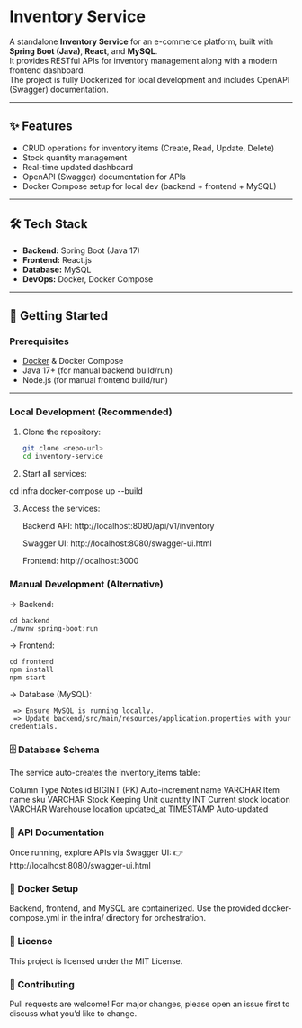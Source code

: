 # Inventory Service

A standalone **Inventory Service** for an e-commerce platform, built with **Spring Boot (Java)**, **React**, and **MySQL**.  
It provides RESTful APIs for inventory management along with a modern frontend dashboard.  
The project is fully Dockerized for local development and includes OpenAPI (Swagger) documentation.

---

## ✨ Features
- CRUD operations for inventory items (Create, Read, Update, Delete)
- Stock quantity management
- Real-time updated dashboard
- OpenAPI (Swagger) documentation for APIs
- Docker Compose setup for local dev (backend + frontend + MySQL)

---

## 🛠 Tech Stack
- **Backend:** Spring Boot (Java 17)
- **Frontend:** React.js
- **Database:** MySQL
- **DevOps:** Docker, Docker Compose

---

## 🚀 Getting Started

### Prerequisites
- [Docker](https://docs.docker.com/get-docker/) & Docker Compose
- Java 17+ (for manual backend build/run)
- Node.js (for manual frontend build/run)

---

### Local Development (Recommended)

1. Clone the repository:
   ```sh
   git clone <repo-url>
   cd inventory-service

2. Start all services:

  cd infra
  docker-compose up --build

3. Access the services:

   Backend API: http://localhost:8080/api/v1/inventory

   Swagger UI: http://localhost:8080/swagger-ui.html

   Frontend: http://localhost:3000

### Manual Development (Alternative)

  -> Backend:

    cd backend
    ./mvnw spring-boot:run
  
  -> Frontend:

    cd frontend
    npm install
    npm start

  -> Database (MySQL):

     => Ensure MySQL is running locally.
     => Update backend/src/main/resources/application.properties with your credentials.

### 🗄 Database Schema
The service auto-creates the inventory_items table:

Column	Type	Notes
id	BIGINT (PK)	Auto-increment
name	VARCHAR	Item name
sku	VARCHAR	Stock Keeping Unit
quantity	INT	Current stock
location	VARCHAR	Warehouse location
updated_at	TIMESTAMP	Auto-updated

### 📖 API Documentation
   Once running, explore APIs via Swagger UI:
   👉 http://localhost:8080/swagger-ui.html

### 🐳 Docker Setup
   Backend, frontend, and MySQL are containerized.
   Use the provided docker-compose.yml in the infra/ directory for orchestration.

### 📜 License
This project is licensed under the MIT License.

### 🤝 Contributing
Pull requests are welcome! For major changes, please open an issue first to discuss what you’d like to change.
